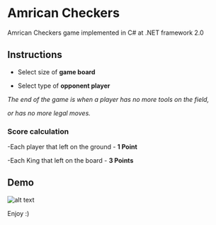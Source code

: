 # Amrican Checkers
Amrican Checkers game implemented in C# at .NET framework 2.0
 
## Instructions

* Select size of **game board**

* Select type of **opponent player**

*The end of the game is when a player has no more tools on the field,*

*or has no more legal moves.*


### Score calculation

-Each player that left on the ground - **1 Point**

-Each King that left on the board - **3 Points**

## Demo
![alt text](https://github.com/naorbakal/AmricanCheckers/blob/master/AmericanCheckers.gif?raw=true)

Enjoy :)

